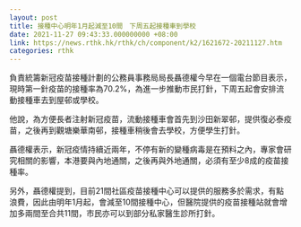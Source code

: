 ```yaml
---
layout: post
title: 接種中心明年1月起減至10間　下周五起接種車到學校
date: 2021-11-27 09:43:33.000000000 +08:00
link: https://news.rthk.hk/rthk/ch/component/k2/1621672-20211127.htm
categories: rthk
---
```


負責統籌新冠疫苗接種計劃的公務員事務局局長聶德權今早在一個電台節目表示，現時第一針疫苗的接種率為70.2%，為進一步推動市民打針，下周五起會安排流動接種車去到屋邨或學校。

他說，為方便長者注射新冠疫苗，流動接種車會首先到沙田新翠邨，提供復必泰疫苗，之後再到觀塘樂華南邨，接種車稍後會去學校，方便學生打針。

聶德權表示，新冠疫情持續近兩年，不停有新的變種病毒是在預料之內，專家會研究相關的影響，本港要與內地通關，之後再與外地通關，必須有至少8成的疫苗接種率。

另外，聶德權提到，目前21間社區疫苗接種中心可以提供的服務多於需求，有點浪費，因此由明年1月起，會減至10間接種中心，但醫院提供的疫苗接種站就會增加多兩間至合共11間，市民亦可以到部分私家醫生診所打針。
